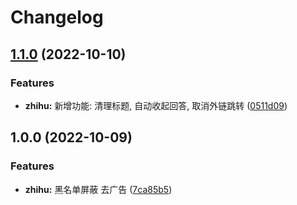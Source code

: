 # Changelog

## [1.1.0](https://github.com/pionxzh/userscripts/compare/zhihu-v1.0.0...zhihu-v1.1.0) (2022-10-10)


### Features

* **zhihu:** 新增功能: 清理标题, 自动收起回答, 取消外链跳转 ([0511d09](https://github.com/pionxzh/userscripts/commit/0511d09cd465ea97e5ff78658d3e0fadb14fd8aa))

## 1.0.0 (2022-10-09)


### Features

* **zhihu:** 黑名单屏蔽 去广告 ([7ca85b5](https://github.com/pionxzh/userscripts/commit/7ca85b5441ed845c66749937471dc92e9224da3e))
